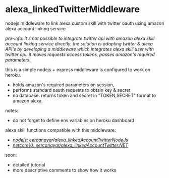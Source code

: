 # alexa_linkedTwitterMiddleware
nodejs middleware to link alexa custom skill with twitter oauth using amazon alexa account linking service

*pre-info: it's not possible to integrate twitter api with amazon alexa skill account linking service directly. the solution is adapting twitter & alexa API's by developing a middleware which integrates alexa skill user with twitter api. it moves requests access tokens, passes amazon's required parameters.*

this is a simple nodejs + express middleware is configured to work on heroku.
- holds amazon's required parameters on session,
- performs standard oauth requests to obtain key & secret
- no database. returns token and secret in "TOKEN,SECRET" format to amazon alexa.

notes:
- do not forget to define env variables on heroku dashboard

alexa skill functions compatible with this middleware:
- [*nodejs: eercanayar/alexa_linkedAccountTwitterNodeJs*](https://github.com/eercanayar/alexa_linkedAccountTwitterNodeJs)
- [*netcore10: eercanayar/alexa_linkedAccountTwitter.NET*](https://github.com/eercanayar/alexa_linkedAccountTwitter.NET)

soon:
- detailed tutorial
- more descriptive comments to show how it works